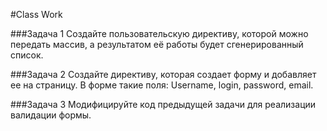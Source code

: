 #Class Work 

###Задача 1 
Создайте пользовательскую директиву, которой можно передать массив, а результатом её работы будет сгенерированный список.

###Задача 2 
Создайте директиву, которая создает форму и добавляет ее на страницу. В форме такие поля: 
Username, login, password, email. 

###Задача 3 
Модифицируйте код предыдущей задачи для реализации валидации формы. 
